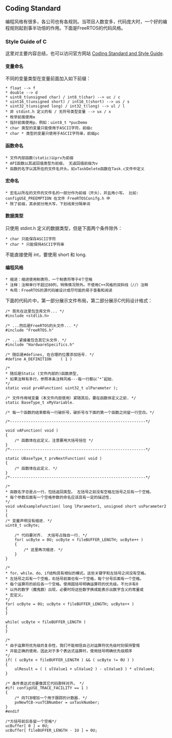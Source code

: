 ﻿## Coding Standard

编程风格有很多，各公司也有各规则。当项目人数变多，代码庞大时，一个好的编程规则起到事半功倍的作用。下面是FreeRTOS的代码风格。

### Style Guide of C

这里对主要内容总结，也可以访问官方网站 [Coding Standard and Style Guide](https://www.freertos.org/FreeRTOS-Coding-Standard-and-Style-Guide.html).

#### 变量命名

不同的变量类型在变量前面加入如下前缀：

    * float --> f
    * double --> d
    * uint8_t(unsigned char) / int8_t(char) --> uc / c
    * uint16_t(unsigned short) / int16_t(short) --> us / s
    * uint32_t(unsigned long) / int32_t(long) --> ul / l
    * 非 stdint.h 定义的有 / 无符号类型变量 --> ux / x
    * 枚举前面使用e
    * 指针前面使用p，例如：uint8_t *pucDemo
    * char 类型的变量只能使用于ASCII字符，前缀c
    * char * 类型的变量只使用于ASCII字符串，前缀pc

#### 函数命名

    * 文件内部函数(static)以prv为前缀 
    * API函数以其返回值类型为前缀， 无返回值前缀为v
    * 函数的名字以其所在的文件名开头。如vTaskDelete函数在Task.c文件中定义

#### 宏命名

    * 宏名以所在的文件的文件名的一部分作为前缀（开头），并且用小写。 比如: configUSE_PREEMPTION 在文件 FreeRTOSConifg.h 中 
    * 除了前缀，其余部分用大写，下划线来分隔单词

#### 数据类型

只使用 stdint.h 定义的数据类型，但是下面两个条件除外：

    * char 只能保存ASCII字符
    * char * 只能保持ASCII字符串 

不能直接使用 int，要使用 short 和 long.

#### 编程风格
 
    * 缩进：缩进使用制表符，一个制表符等于4个空格
    * 注释：注释单行不超过80列，特殊情况除外。不使用C++风格的双斜线（//）注释
    * 布局：FreeRTOS的源代码被设计成尽可能的易于查看和阅读
   
下面的代码片中，第一部分展示文件布局，第二部分展示C代码设计格式：

    /* 首先在这里包含库文件... */    
    #include <stdlib.h>    
        
    /* ...然后是FreeRTOS的头文件... */    
    #include "FreeRTOS.h"    
        
    /* ...紧接着包含其它头文件. */    
    #include "HardwareSpecifics.h"    
        
    /* 随后是#defines, 在合理的位置添加括号. */    
    #define A_DEFINITION    ( 1 )    
        
    /*  
    * 随后是Static (文件内部的)函数原型,   
    * 如果注释有多行，参照本条注释风格---每一行都以’*’起始.  
    */    
    static void prvAFunction( uint32_t ulParameter );    
        
    /* 文件作用域变量（本文件内部使用）紧随其后，要在函数体定义之前. */    
    static BaseType_t xMyVariable.    
        
    /* 每一个函数的结束都有一行破折号，破折号与下面的第一个函数之间留一行空白。*/    
        
    /*-----------------------------------------------------------*/    
        
    void vAFunction( void )    
    {    
        /* 函数体在此定义，注意要用大括号括住 */    
    }    
    /*-----------------------------------------------------------*/    
        
    static UBaseType_t prvNextFunction( void )    
    {    
        /* 函数体在此定义. */    
    }    
    /*-----------------------------------------------------------*/  
    
    /* 
    * 函数名字总是占一行，包括返回类型。 左括号之前没有空格左括号之后有一个空格， 
    * 每个参数后面有一个空格参数的命名应该具有一定的描述性.  
    */    
    void vAnExampleFunction( long lParameter1, unsigned short usParameter2 )   
    {    
    /* 变量声明没有缩进. */    
    uint8_t ucByte;    
        
        /* 代码要对齐.  大括号占独自一行. */    
        for( ucByte = 0U; ucByte < fileBUFFER_LENGTH; ucByte++ )    
        {    
            /* 这里再次缩进. */    
        }    
    }    
        
    /*  
    * for、while、do、if结构具有相似的模式。这些关键字和左括号之间没有空格。 
    * 左括号之后有一个空格，右括号前面也有一个空格，每个分号后面有一个空格。 
    * 每个运算符的前后各一个空格。使用圆括号明确运算符的优先级。不允许有0 
    * 以外的数字（魔鬼数）出现，必要时将这些数字换成能表示出数字含义的常量或 
    * 宏定义。 
    */    
    for( ucByte = 0U; ucByte < fileBUFFER_LENGTH; ucByte++ )    
    {    
    }    
    
    while( ucByte < fileBUFFER_LENGTH )    
    {    
    }    
        
    /*  
    * 由于运算符优先级的复杂性，我们不能相信自己对运算符优先级时刻保持警惕 
    * 并能正确的使用，因此对于多个表达式运算时，使用括号明确优先级顺序  
    */    
    if( ( ucByte < fileBUFFER_LENGTH ) && ( ucByte != 0U ) )    
    {    
        ulResult = ( ( ulValue1 + ulValue2 ) - ulValue3 ) * ulValue4;    
    }    
    
    /* 条件表达式也要像其它代码那样对齐。 */    
    #if( configUSE_TRACE_FACILITY == 1 )    
    {    
        /* 向TCB增加一个用于跟踪的计数器. */    
        pxNewTCB->uxTCBNumber = uxTaskNumber;    
    }    
    #endif    
        
    /*方括号前后各留一个空格*/    
    ucBuffer[ 0 ] = 0U;    
    ucBuffer[ fileBUFFER_LENGTH - 1U ] = 0U; 
